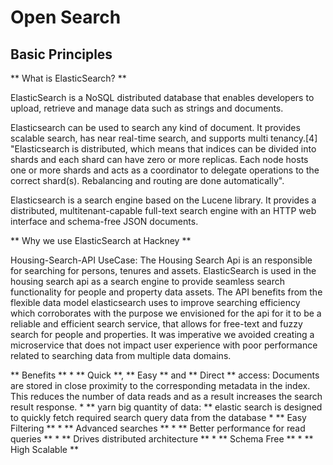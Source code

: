 # Open Search


## Basic Principles

** What is ElasticSearch? **

ElasticSearch is a NoSQL distributed database that enables developers to upload, retrieve and manage data such as strings and documents.

Elasticsearch can be used to search any kind of document. It provides scalable search, has near real-time search, and supports multi tenancy.[4] "Elasticsearch is distributed, which means that indices can be divided into shards and each shard can have zero or more replicas. Each node hosts one or more shards and acts as a coordinator to delegate operations to the correct shard(s). Rebalancing and routing are done automatically".

Elasticsearch is a search engine based on the Lucene library. It provides a distributed, multitenant-capable full-text search engine with an HTTP web interface and schema-free JSON documents.

** Why we use ElasticSearch at Hackney **

Housing-Search-API UseCase:
The Housing Search Api is an responsible for searching for persons, tenures and assets. ElasticSearch is used in the housing search api as a search engine to provide seamless search functionality for people and property data assets. The API benefits from the flexible data model elasticsearch uses to improve searching efficiency which corroborates with the purpose we envisioned for the api for it to be a reliable and efficient search service, that allows for free-text and fuzzy search for people and properties. It was imperative we avoided creating a microservice that does not impact user experience with poor performance related to searching data from multiple data domains.

** Benefits **
    * ** Quick **, ** Easy ** and ** Direct ** access: Documents are stored in close proximity to the corresponding metadata in the index. This reduces the number of data reads and as a result increases the search result response.
    * ** yarn  big quantity of data: ** elastic search is designed to quickly fetch required search query data from the database
    * ** Easy Filtering **
    * ** Advanced searches **
    * ** Better performance for read queries **
    * ** Drives distributed architecture **
    * ** Schema Free **
    * ** High Scalable **

